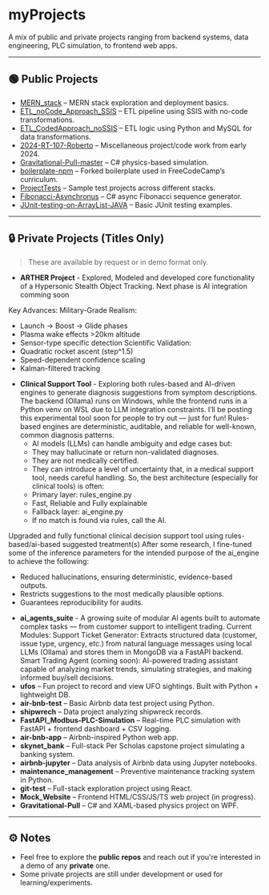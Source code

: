 # myProjects

A mix of public and private projects ranging from backend systems, data engineering, PLC simulation, to frontend web apps.

---

## 🟢 Public Projects

- [MERN_stack](https://github.com/cell32/MERN_stack) – MERN stack exploration and deployment basics.
- [ETL_noCode_Approach_SSIS](https://github.com/cell32/ETL_noCode_Approach_SSIS) – ETL pipeline using SSIS with no-code transformations.
- [ETL_CodedApproach_noSSIS](https://github.com/cell32/ETL_CodedApproach_noSSIS) – ETL logic using Python and MySQL for data transformations.
- [2024-RT-107-Roberto](https://github.com/cell32/2024-RT-107-Roberto) – Miscellaneous project/code work from early 2024.
- [Gravitational-Pull-master](https://github.com/cell32/Gravitational-Pull-master) – C# physics-based simulation.
- [boilerplate-npm](https://github.com/cell32/boilerplate-npm) – Forked boilerplate used in FreeCodeCamp’s curriculum.
- [ProjectTests](https://github.com/cell32/ProjectTests) – Sample test projects across different stacks.
- [Fibonacci-Asynchronus](https://github.com/cell32/Fibonacci-Asynchronus) – C# async Fibonacci sequence generator.
- [JUnit-testing-on-ArrayList-JAVA](https://github.com/cell32/JUnit-testing-on-ArrayList-JAVA) – Basic JUnit testing examples.

---

## 🔒 Private Projects (Titles Only)

> These are available by request or in demo format only.
- **ARTHER Project** - Explored, Modeled and developed core functionality of a Hypersonic Stealth Object Tracking. Next phase is AI integration comming soon
  
Key Advances:
Military-Grade Realism: 
   * Launch → Boost → Glide phases 
   * Plasma wake effects >20km altitude 
   * Sensor-type specific detection 
Scientific Validation: 
   * Quadratic rocket ascent (step^1.5) 
   * Speed-dependent confidence scaling 
   * Kalman-filtered tracking  

- **Clinical Support Tool** - Exploring both rules-based and AI-driven engines to generate diagnosis suggestions from symptom descriptions. The backend (Ollama) runs on Windows, while the frontend runs in a Python venv on WSL due to LLM integration constraints. I’ll be posting this experimental tool soon for people to try out — just for fun! 
Rules-based engines are deterministic, auditable, and reliable for well-known, common diagnosis patterns. 
    * AI models (LLMs) can handle ambiguity and edge cases but: 
    * They may hallucinate or return non-validated diagnoses. 
    * They are not medically certified. 
    * They can introduce a level of uncertainty that, in a medical support tool, needs careful handling. 
So, the best architecture (especially for clinical tools) is often: 
    * Primary layer: rules_engine.py 
    * Fast, Reliable and Fully explainable 
    * Fallback layer: ai_engine.py 
    * If no match is found via rules, call the AI.

Upgraded and fully functional clinical decision support tool using rules-based/ai-based suggested treatment(s) After some research, I fine-tuned some of the inference parameters for the intended purpose of the ai_engine to achieve the following:  
   * Reduced hallucinations, ensuring deterministic, evidence-based outputs. 
   * Restricts suggestions to the most medically plausible options. 
   * Guarantees reproducibility for audits.  

- **ai_agents_suite** - A growing suite of modular AI agents built to automate complex tasks — from customer support to intelligent trading.
    Current Modules:
      Support Ticket Generator: Extracts structured data (customer, issue type, urgency, etc.) from natural language messages using local LLMs (Ollama) and stores them in MongoDB via a FastAPI backend.
      Smart Trading Agent (coming soon): AI-powered trading assistant capable of analyzing market trends, simulating strategies, and making informed buy/sell decisions.
- **ufos** – Fun project to record and view UFO sightings. Built with Python + lightweight DB.
- **air-bnb-test** – Basic Airbnb data test project using Python.
- **shipwrech** – Data project analyzing shipwreck records.
- **FastAPI_Modbus-PLC-Simulation** – Real-time PLC simulation with FastAPI + frontend dashboard + CSV logging.
- **air-bnb-app** – Airbnb-inspired Python web app.
- **skynet_bank** – Full-stack Per Scholas capstone project simulating a banking system.
- **airbnb-jupyter** – Data analysis of Airbnb data using Jupyter notebooks.
- **maintenance_management** – Preventive maintenance tracking system in Python.
- **git-test** – Full-stack exploration project using React.
- **Mock_Website** – Frontend HTML/CSS/JS/TS web project (in progress).
- **Gravitational-Pull** – C# and XAML-based physics project on WPF.

---

## ⚙️ Notes

- Feel free to explore the **public repos** and reach out if you're interested in a demo of any **private** one.
- Some private projects are still under development or used for learning/experiments.

